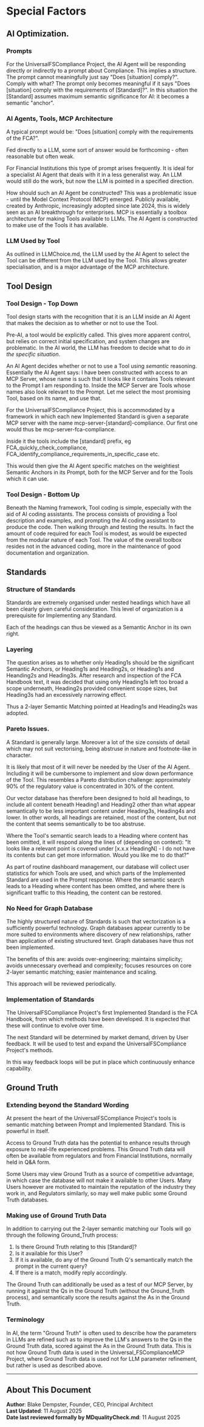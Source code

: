 # Special Factors

## AI Optimization.

### Prompts

For the UniversalFSCompliance Project, the AI Agent will be responding directly or indirectly to a prompt about Compliance. This implies a structure. The prompt cannot meaningfully just say "Does [situation] comply?". Comply with what? The prompt only becomes meaningful if it says "Does [situation] comply with the requirements of [Standard]?". In this situation the [Standard] assumes maximum semantic significance for AI: it becomes a semantic "anchor".

### AI Agents, Tools, MCP Architecture

A typical prompt would be: "Does [situation] comply with the requirements of the FCA?". 

Fed directly to a LLM, some sort of answer would be forthcoming - often reasonable but often weak. 

For Financial Institutions this type of prompt arises frequently. It is ideal for a specialist AI Agent that deals with it in a less generalist way. An LLM would still do the work, but now the LLM is pointed in a specified direction.

How should such an AI Agent be constructed? This was a problematic issue - until the Model Context Protocol (MCP) emerged. Publicly available, created by Anthropic, increasingly adopted since late 2024, this is widely seen as an AI breakthrough for enterprises. MCP is essentially a toolbox architecture for making Tools available to LLMs. The AI Agent is constructed to make use of the Tools it has available.

### LLM Used by Tool

As outlined in LLMChoice.md, the LLM used by the AI Agent to select the Tool can be different from the LLM used by the Tool. This allows greater specialisation, and is a major advantage of the MCP architecture.

## Tool Design

### Tool Design - Top Down

Tool design starts with the recognition that it is an LLM inside an AI Agent that makes the decision as to whether or not to use the Tool. 

Pre-AI, a tool would be explicitly called. This gives more apparent control, but relies on correct initial specification, and system changes are problematic. In the AI world, the LLM has freedom to decide what to do *in the specific situation*.

An AI Agent decides whether or not to use a Tool using *semantic* reasoning. Essentially the AI Agent says: I have been constructed with access to an MCP Server, whose name is such that it looks like it contains Tools relevant to the Prompt I am responding to. Inside the MCP Server are Tools whose names also look relevant to the Prompt. Let me select the most promising Tool, based on its name, and use that.

For the UniversalFSCompliance Project, this is accommodated by a framework in which each new Implemented Standard is given a separate MCP server with the name mcp-server-[standard]-compliance. Our first one would thus be mcp-server-fca-compliance.

Inside it the tools include the [standard] prefix, eg FCA_quickly_check_compliance, FCA_identify_compliance_requirements_in_specific_case etc.

This would then give the AI Agent specific matches on the weightiest Semantic Anchors in its Prompt, both for the MCP Server and for the Tools which it can use.

### Tool Design - Bottom Up

Beneath the Naming framework, Tool coding is simple, especially with the aid of AI coding assistants. The process consists of providing a Tool description and examples, and prompting the AI coding assistant to produce the code. Then walking through and testing the results. In fact the amount of code required for each Tool is modest, as would be expected from the modular nature of each Tool. The value of the overall toolbox resides not in the advanced coding, more in the maintenance of good documentation and organization.

## Standards

### Structure of Standards

Standards are extremely organised under nested headings which have all been clearly given careful consideration. This level of organization is a prerequisite for Implementing any Standard.

Each of the headings can thus be viewed as a Semantic Anchor in its own right. 

### Layering

The question arises as to whether only Heading1s should be the significant Semantic Anchors, or Heading1s and Heading2s, or Heading1s and Heanding2s and Heading3s. After research and inspection of the FCA Handbook text, it was decided that using only Heading1s left too broad a scope underneath, Heading2s provided convenient scope sizes, but Heading3s had an excessively narrowing effect. 

Thus a 2-layer Semantic Matching pointed at Heading1s and Heading2s was adopted.

### Pareto Issues.

A Standard is generally large. Moreover a lot of the size consists of detail which may not suit vectorising, being abstruse in nature and footnote-like in character. 

It is likely that most of it will never be needed by the User of the AI Agent. Including it will be cumbersome to implement and slow down performance of the Tool. This resembles a Pareto distribution challenge: approximately 90% of the regulatory value is concentrated in 30% of the content. 

Our vector database has therefore been designed to hold all headings, to include all content beneath Heading1 and Heading2 other than what appear semantically to be less important content under Heading3s, Heading4s and lower. In other words, all headings are retained, most of the content, but not the content that seems semantically to be too abstruse.

Where the Tool's semantic search leads to a Heading where content has been omitted, it will respond along the lines of (depending on context): "It looks like a relevant point is covered under [x.x.x HeadingN] - I do not have its contents but can get more information. Would you like me to do that?"

As part of routine dashboard management, our database will collect user statistics for which Tools are used, and which parts of the Implemented Standard are used in the Prompt response. Where the semantic search leads to a Heading where content has been omitted, and where there is significant traffic to this Heading, the content can be restored. 

### No Need for Graph Database

The highly structured nature of Standards is such that vectorization is a sufficiently powerful technology. Graph databases appear currently to be more suited to environments where discovery of new relationships, rather than application of existing structured text. Graph databases have thus not been implemented. 

The benefits of this are: avoids over-engineering; maintains simplicity; avoids unnecessary overhead and complexity; focuses resources on core 2-layer semantic matching; easier maintenance and scaling.

This approach will be reviewed periodically.

### Implementation of Standards

The UniversalFSCompliance Project's first Implemented Standard is the FCA Handbook, from which methods have been developed. It is expected that these will continue to evolve over time.

The next Standard will be determined by market demand, driven by User feedback. It will be used to test and expand the UniversalFSCompliance Project's methods.

In this way feedback loops will be put in place which continuously enhance capability.

## Ground Truth

### Extending beyond the Standard Wording

At present the heart of the UniversalFSCompliance Project's tools is semantic matching between Prompt and Implemented Standard. This is powerful in itself. 

Access to Ground Truth data has the potential to enhance results through exposure to real-life experienced problems. This Ground Truth data will often be available from regulators and from Financial Institutions, normally held in Q&A form. 

Some Users may view Ground Truth as a source of competitive advantage, in which case the database will not make it available to other Users. Many Users however are motivated to maintain the reputation of the industry they work in, and Regulators similarly, so may well make public some Ground Truth databases.

### Making use of Ground Truth Data

In addition to carrying out the 2-layer semantic matching our Tools will go through the following Ground_Truth process:

1. Is there Ground Truth relating to this [Standard]?
2. Is it available for this User?
3. If it is available, do any of the Ground Truth Q's semantically match the prompt in the current query?
4. If there is a match, modify reply accordingly.

The Ground Truth can additionally be used as a test of our MCP Server, by running it against the Qs in the Ground Truth (without the Ground_Truth process), and semantically score the results against the As in the Ground Truth.

### Terminology

In AI, the term "Ground Truth" is often used to describe how the parameters in LLMs are refined such as to improve the LLM's answers to the Qs in the Ground Truth data, scored against the As in the Ground Truth data. This is not how Ground Truth data is used in the Universal_FSComplianceMCP Project, where Ground Truth data is used not for LLM parameter refinement, but rather is used as described above.

---

## About This Document

**Author**: Blake Dempster, Founder, CEO, Principal Architect  
**Last Updated**: 11 August 2025  
**Date last reviewed formally by MDqualityCheck.md**: 11 August 2025  
